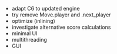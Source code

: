 * adapt C6 to updated engine
* try remove Move.player and .next_player
* optimize (inlining)
* investigate alternative score calculations
* minimal UI
* multithreading
* GUI